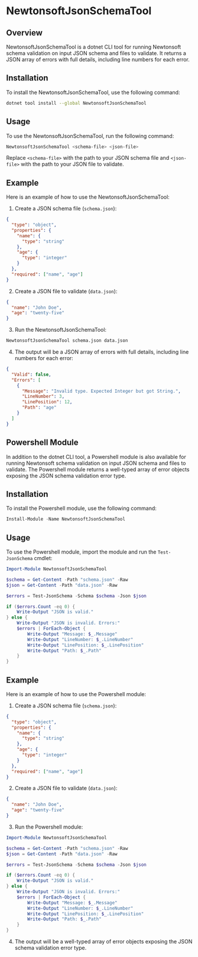 # NewtonsoftJsonSchemaTool

## Overview

NewtonsoftJsonSchemaTool is a dotnet CLI tool for running Newtonsoft schema validation on input JSON schema and files to validate. It returns a JSON array of errors with full details, including line numbers for each error.

## Installation

To install the NewtonsoftJsonSchemaTool, use the following command:

```sh
dotnet tool install --global NewtonsoftJsonSchemaTool
```

## Usage

To use the NewtonsoftJsonSchemaTool, run the following command:

```sh
NewtonsoftJsonSchemaTool <schema-file> <json-file>
```

Replace `<schema-file>` with the path to your JSON schema file and `<json-file>` with the path to your JSON file to validate.

## Example

Here is an example of how to use the NewtonsoftJsonSchemaTool:

1. Create a JSON schema file (`schema.json`):

```json
{
  "type": "object",
  "properties": {
    "name": {
      "type": "string"
    },
    "age": {
      "type": "integer"
    }
  },
  "required": ["name", "age"]
}
```

2. Create a JSON file to validate (`data.json`):

```json
{
  "name": "John Doe",
  "age": "twenty-five"
}
```

3. Run the NewtonsoftJsonSchemaTool:

```sh
NewtonsoftJsonSchemaTool schema.json data.json
```

4. The output will be a JSON array of errors with full details, including line numbers for each error:

```json
{
  "Valid": false,
  "Errors": [
    {
      "Message": "Invalid type. Expected Integer but got String.",
      "LineNumber": 3,
      "LinePosition": 12,
      "Path": "age"
    }
  ]
}
```

## Powershell Module

In addition to the dotnet CLI tool, a Powershell module is also available for running Newtonsoft schema validation on input JSON schema and files to validate. The Powershell module returns a well-typed array of error objects exposing the JSON schema validation error type.

## Installation

To install the Powershell module, use the following command:

```powershell
Install-Module -Name NewtonsoftJsonSchemaTool
```

## Usage

To use the Powershell module, import the module and run the `Test-JsonSchema` cmdlet:

```powershell
Import-Module NewtonsoftJsonSchemaTool

$schema = Get-Content -Path "schema.json" -Raw
$json = Get-Content -Path "data.json" -Raw

$errors = Test-JsonSchema -Schema $schema -Json $json

if ($errors.Count -eq 0) {
    Write-Output "JSON is valid."
} else {
    Write-Output "JSON is invalid. Errors:"
    $errors | ForEach-Object {
        Write-Output "Message: $_.Message"
        Write-Output "LineNumber: $_.LineNumber"
        Write-Output "LinePosition: $_.LinePosition"
        Write-Output "Path: $_.Path"
    }
}
```

## Example

Here is an example of how to use the Powershell module:

1. Create a JSON schema file (`schema.json`):

```json
{
  "type": "object",
  "properties": {
    "name": {
      "type": "string"
    },
    "age": {
      "type": "integer"
    }
  },
  "required": ["name", "age"]
}
```

2. Create a JSON file to validate (`data.json`):

```json
{
  "name": "John Doe",
  "age": "twenty-five"
}
```

3. Run the Powershell module:

```powershell
Import-Module NewtonsoftJsonSchemaTool

$schema = Get-Content -Path "schema.json" -Raw
$json = Get-Content -Path "data.json" -Raw

$errors = Test-JsonSchema -Schema $schema -Json $json

if ($errors.Count -eq 0) {
    Write-Output "JSON is valid."
} else {
    Write-Output "JSON is invalid. Errors:"
    $errors | ForEach-Object {
        Write-Output "Message: $_.Message"
        Write-Output "LineNumber: $_.LineNumber"
        Write-Output "LinePosition: $_.LinePosition"
        Write-Output "Path: $_.Path"
    }
}
```

4. The output will be a well-typed array of error objects exposing the JSON schema validation error type.
